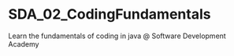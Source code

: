 # SDA_02_CodingFundamentals
Learn the fundamentals of coding in java @ Software Development Academy
